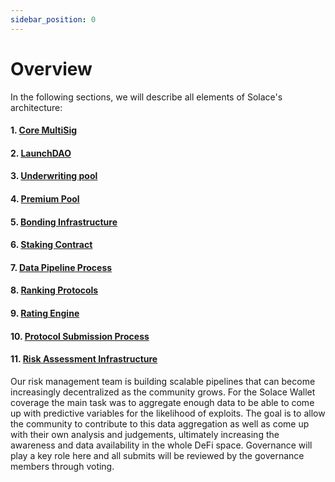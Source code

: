 ```yaml
---
sidebar_position: 0
---
```


# Overview

In the following sections, we will describe all elements of Solace's architecture:

#### 1. [Core MultiSig](core-multisig)
#### 2. [LaunchDAO](launch-dao)
#### 3. [Underwriting pool](underwriting-pool)
#### 4. [Premium Pool](premium-pool)
#### 5. [Bonding Infrastructure](bonding-infrastructure)
#### 6. [Staking Contract](staking-contract)
#### 7. [Data Pipeline Process](data-pipeline)
#### 8. [Ranking Protocols](ranking-protocols)
#### 9. [Rating Engine](rating-engine)
#### 10. [Protocol Submission Process](protocol-submissions)
#### 11. [Risk Assessment Infrastructure](risk-assessment-infra)


Our risk management team is building scalable pipelines that can become increasingly decentralized as the community grows. For the Solace Wallet coverage the main task was to aggregate enough data to be able to come up with predictive variables for the likelihood of exploits. The goal is to allow the community to contribute to this data aggregation as well as come up with their own analysis and judgements, ultimately increasing the awareness and data availability in the whole DeFi space. Governance will play a key role here and all submits will be reviewed by the governance members through voting.